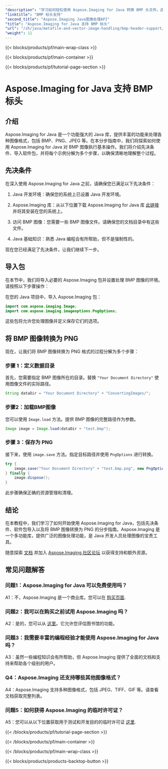 ```yaml
---
"description": "学习如何轻松使用 Aspose.Imaging for Java 转换 BMP 头文件。逐步导入软件包、加载图像并保存为不同格式。"
"linktitle": "BMP 标头支持"
"second_title": "Aspose.Imaging Java图像处理API"
"title": "Aspose.Imaging for Java 支持 BMP 标头"
"url": "/zh/java/metafile-and-vector-image-handling/bmp-header-support/"
"weight": 11
---
```


{{< blocks/products/pf/main-wrap-class >}}

{{< blocks/products/pf/main-container >}}

{{< blocks/products/pf/tutorial-page-section >}}

# Aspose.Imaging for Java 支持 BMP 标头

## 介绍

Aspose.Imaging for Java 是一个功能强大的 Java 库，提供丰富的功能来处理各种图像格式，包括 BMP、PNG、JPEG 等。在本分步指南中，我们将探索如何使用 Aspose.Imaging for Java 对 BMP 图像执行基本操作。我们将介绍先决条件、导入软件包，并将每个示例分解为多个步骤，以确保清晰地理解整个过程。

## 先决条件

在深入使用 Aspose.Imaging for Java 之前，请确保您已满足以下先决条件：

1. Java 开发环境：确保您的系统上已设置 Java 开发环境。

2. Aspose.Imaging 库：从以下位置下载 Aspose.Imaging for Java 库 [此链接](https://releases.aspose.com/imaging/java/) 并将其安装在您的系统上。

3. 访问 BMP 图像：您需要一些 BMP 图像文件。请确保您的文档目录中有这些文件。

4. Java 基础知识：熟悉 Java 编程会有所帮助，但不是强制性的。

现在您已经满足了先决条件，让我们继续下一步。

## 导入包

在本节中，我们将导入必要的 Aspose.Imaging 包并设置处理 BMP 图像的环境。请按照以下步骤操作：

在您的 Java 项目中，导入 Aspose.Imaging 包：

```java
import com.aspose.imaging.Image;
import com.aspose.imaging.imageoptions.PngOptions;
```

这些包将允许您处理图像并定义保存它们的选项。

## 将 BMP 图像转换为 PNG

现在，让我们将 BMP 图像转换为 PNG 格式的过程分解为多个步骤：

### 步骤 1：定义数据目录

首先，您需要指定 BMP 图像所在的目录。替换 `"Your Document Directory"` 使用图像文件的实际路径。

```java
String dataDir = "Your Document Directory" + "ConvertingImages/";
```

### 步骤2：加载BMP图像

您可以使用 `Image.load` 方法。提供 BMP 图像的完整路径作为参数。

```java
Image image = Image.load(dataDir + "test.bmp");
```

### 步骤 3：保存为 PNG

接下来，使用 `image.save` 方法。指定目标路径并使用 `PngOptions` 进行转换。

```java
try {
    image.save("Your Document Directory" + "test.bmp.png", new PngOptions());
} finally {
    image.dispose();
}
```

此步骤确保正确的资源管理和清理。

## 结论

在本教程中，我们学习了如何开始使用 Aspose.Imaging for Java，包括先决条件、软件包导入以及将 BMP 图像转换为 PNG 的分步指南。Aspose.Imaging 是一个多功能库，提供广泛的图像处理功能，是 Java 开发人员处理图像的宝贵工具。

随意探索 [文档](https://reference.aspose.com/imaging/java/) 并加入 [Aspose.Imaging 社区论坛](https://forum.aspose.com/) 以获得支持和额外资源。

## 常见问题解答

### 问题1：Aspose.Imaging for Java 可以免费使用吗？

A1：不，Aspose.Imaging 是一个商业库。您可以在 [购买页面](https://purchase。aspose.com/buy).

### 问题2：我可以在购买之前试用 Aspose.Imaging 吗？

A2：是的，您可以从 [这里](https://releases.aspose.com/)。它允许您评估图书馆的功能。

### 问题3：我需要丰富的编程经验才能使用 Aspose.Imaging for Java 吗？

A3：虽然一些编程知识会有所帮助，但 Aspose.Imaging 提供了全面的文档和支持来帮助各个级别的用户。

### Q4：Aspose.Imaging 还支持哪些其他图像格式？

A4：Aspose.Imaging 支持多种图像格式，包括 JPEG、TIFF、GIF 等。请查看文档获取完整列表。

### 问题5：如何获得 Aspose.Imaging 的临时许可证？

A5：您可以从以下位置获取用于测试和开发目的的临时许可证 [这里](https://purchase。aspose.com/temporary-license/).

{{< /blocks/products/pf/tutorial-page-section >}}

{{< /blocks/products/pf/main-container >}}

{{< /blocks/products/pf/main-wrap-class >}}

{{< blocks/products/products-backtop-button >}}